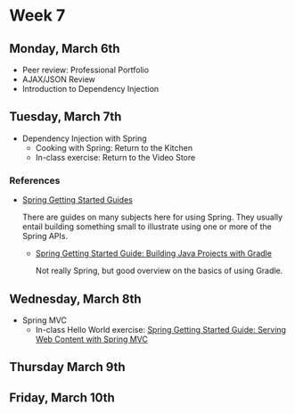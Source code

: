 # Week 7

## Monday, March 6th

- Peer review: Professional Portfolio
- AJAX/JSON Review
- Introduction to Dependency Injection

## Tuesday, March 7th

- Dependency Injection with Spring
    - Cooking with Spring: Return to the Kitchen
    - In-class exercise: Return to the Video Store

### References

- [Spring Getting Started Guides](http://spring.io/guides)

    There are guides on many subjects here for using Spring. They usually entail building something small to illustrate using one or more of the Spring APIs.

    - [Spring Getting Started Guide: Building Java Projects with Gradle](http://spring.io/guides/gs/gradle/)

        Not really Spring, but good overview on the basics of using Gradle.

## Wednesday, March 8th

- Spring MVC
	- In-class Hello World exercise: [Spring Getting Started Guide: Serving Web Content with Spring MVC](http://spring.io/guides/gs/serving-web-content/)

## Thursday March 9th

## Friday, March 10th